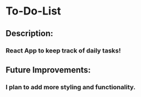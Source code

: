 # To-Do-List
## Description:
### React App to keep track of daily tasks!

## Future Improvements:
### I plan to add more styling and functionality.

